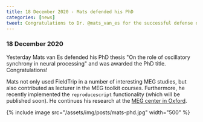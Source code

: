 ```yaml
---
title: 18 December 2020 - Mats defended his PhD
categories: [news]
tweet: Congratulations to Dr. @mats_van_es for the successful defense of his PhD thesis.
---
```


### 18 December 2020

Yesterday Mats van Es defended his PhD thesis "On the role of oscillatory synchrony in neural processing" and was awarded the PhD title. Congratulations!

Mats not only used FieldTrip in a number of interesting MEG studies, but also contributed as lecturer in the MEG toolkit courses. Furthermore, he recently implemented the `reproducescript` functionality (which will be published soon). He continues his research at the [MEG center in Oxford](https://www.win.ox.ac.uk).

{% include image src="/assets/img/posts/mats-phd.jpg" width="500" %}
